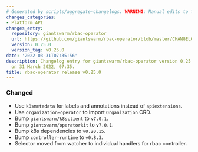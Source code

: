 ```yaml
---
# Generated by scripts/aggregate-changelogs. WARNING: Manual edits to this files will be overwritten.
changes_categories:
- Platform API
changes_entry:
  repository: giantswarm/rbac-operator
  url: https://github.com/giantswarm/rbac-operator/blob/master/CHANGELOG.md#0250---2022-03-31
  version: 0.25.0
  version_tag: v0.25.0
date: '2022-03-31T07:35:56'
description: Changelog entry for giantswarm/rbac-operator version 0.25.0, published
  on 31 March 2022, 07:35.
title: rbac-operator release v0.25.0
---
```


### Changed
- Use `k8smetadata` for labels and annotations instead of `apiextensions`.
- Use `organization-operator` to import `Organization` CRD.
- Bump `giantswarm/k8sclient` to `v7.0.1`.
- Bump `giantswarm/operatorkit` to `v7.0.1`.
- Bump k8s dependencies to `v0.20.15`.
- Bump `controller-runtime` to `v0.8.3`.
- Selector moved from watcher to individual handlers for rbac controller.
